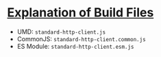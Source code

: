 # [Explanation of Build Files](https://github.com/vuejs/vue/tree/dev/dist)

* UMD: `standard-http-client.js`
* CommonJS: `standard-http-client.common.js`
* ES Module: `standard-http-client.esm.js`